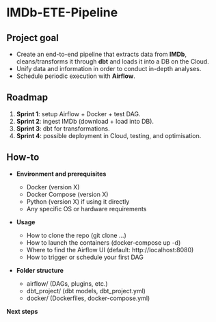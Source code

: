 # IMDb-ETE-Pipeline

## **Project goal**
- Create an end-to-end pipeline that extracts data from **IMDb**, cleans/transforms it through **dbt** and loads it into a DB on the Cloud.    
- Unify data and information in order to conduct in-depth analyses.
- Schedule periodic execution with **Airflow**.

## **Roadmap**
1. **Sprint 1**: setup Airflow + Docker + test DAG.
2. **Sprint 2**: ingest IMDb (download + load into DB).
3. **Sprint 3**: dbt for transformations.
4. **Sprint 4**: possible deployment in Cloud, testing, and optimisation.

## **How-to**
- **Environment and prerequisites**
  - Docker (version X)
  - Docker Compose (version X)
  - Python (version X) if using it directly
  - Any specific OS or hardware requirements

- **Usage**
  - How to clone the repo (git clone …)
  - How to launch the containers (docker-compose up -d)
  - Where to find the Airflow UI (default: http://localhost:8080)
  - How to trigger or schedule your first DAG

- **Folder structure**
  - airflow/ (DAGs, plugins, etc.)
  - dbt_project/ (dbt models, dbt_project.yml)
  - docker/ (Dockerfiles, docker-compose.yml)

**Next steps**
